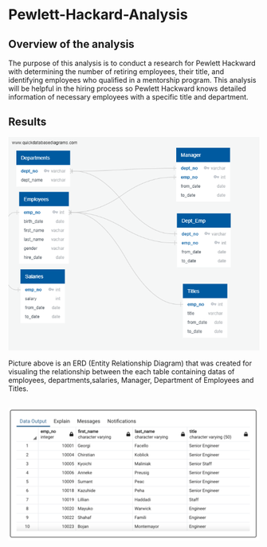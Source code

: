 # Pewlett-Hackard-Analysis 
## Overview of the analysis

The purpose of this analysis is to conduct a research for Pewlett Hackward with determining the number of retiring employees, their title, and identifying employees who qualified in a mentorship program. This analysis will be helpful in the hiring process so Pewlett Hackward knows detailed information of necessary employees with a specific title and department. 

## Results 
  ![EmployeeDb](https://github.com/Monsaiaung/Pewlett-Hackard-Analysis/blob/1c702ad4bde3466a7c303d1410c7741e7f4e7478/Pewlett-Hackard%20Analysis%20Folder/EmployeeDB.png)

Picture above is an ERD (Entity Relationship Diagram) that was created for visualing the relationship between the each table containing datas of employees, departments,salaries, Manager, Department of Employees and Titles.

 ![Unique_titles](https://github.com/Monsaiaung/Pewlett-Hackard-Analysis/blob/3a61ff79ac4ef0989503a57950c9d6fc8ce541d1/Pewlett-Hackard%20Analysis%20Folder/Unique_titles.png)
- 

